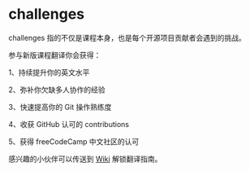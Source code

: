 # challenges
challenges 指的不仅是课程本身，也是每个开源项目贡献者会遇到的挑战。

参与新版课程翻译你会获得：

1、持续提升你的英文水平

2、弥补你欠缺多人协作的经验

3、快速提高你的 Git 操作熟练度

4、收获 GitHub 认可的 contributions

5、获得 freeCodeCamp 中文社区的认可

感兴趣的小伙伴可以传送到 [Wiki](https://github.com/FreeCodeCampChina/challenges/wiki) 解锁翻译指南。
